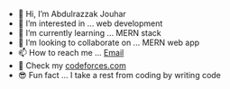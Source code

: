 - 👋 Hi, I’m Abdulrazzak Jouhar
- 👀 I’m interested in ... web development
- 🌱 I’m currently learning ... MERN stack
- 💞️ I’m looking to collaborate on ... MERN web app
- 📫 How to reach me ... [Email](mailto:AbdulrazzakJouhar@gmail.com)
- 💫 Check my [codeforces.com](https://codeforces.com/profile/abodjo)
- 😎 Fun fact ... I take a rest from coding by writing code

<!---
amj203/amj203 is a ✨ special ✨ repository because its `README.md` (this file) appears on your GitHub profile.
You can click the Preview link to take a look at your changes.
--->
